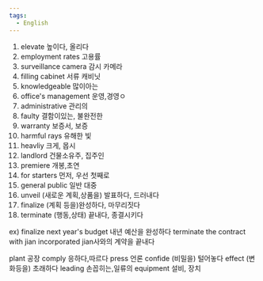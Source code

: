 ```yaml
---
tags:
  - English
---
```

1. elevate 높이다, 올리다
2. employment rates 고용률
3. surveillance camera 감시 카메라
4. filling cabinet 서류 캐비닛
5. knowledgeable 많이아는
6. office's management 운영,경영ㅇ
7. administrative 관리의
8. faulty 결함이있는, 불완전한
9. warranty 보증서, 보증
10. harmful rays 유해한 빛
11. heavliy 크게, 몹시
12. landlord 건물소유주, 집주인
13. premiere 개봉,초연
14. for starters 먼저, 우선 첫째로
15. general public 일반 대중
16. unveil (새로운 계획,상품을) 발표하다, 드러내다
17. finalize (계획 등을)완성하다, 마무리짓다
18. terminate (행동,상태) 끝내다, 종결시키다

ex) finalize next year's budget 내년 예산을 완성하다
terminate the contract with jian incorporated jian사와의 계약을 끝내다

plant 공장
comply 응하다,따르다
press 언론
confide (비밀을) 털어놓다
effect (변화등을) 초래하다
leading 손꼽히는,일류의
equipment 설비, 장치
